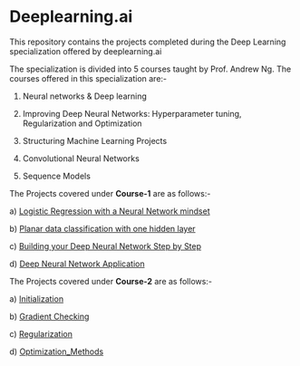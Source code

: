 # Deeplearning.ai
This repository contains the projects completed during the Deep Learning specialization offered by deeplearning.ai

The specialization is divided into 5 courses taught by Prof. Andrew Ng.
The courses offered in this specialization are:-

1. Neural networks & Deep learning

2. Improving Deep Neural Networks: Hyperparameter tuning, Regularization and Optimization

3. Structuring Machine Learning Projects

4. Convolutional Neural Networks

5. Sequence Models

The Projects covered under **Course-1** are as follows:- 

a) [Logistic Regression with a Neural Network mindset](https://github.com/PRUBHTEJ/DeepLearning.ai/blob/master/Course-1/Logistic_Regression_with_a_Neural_Network_mindset_v6a.ipynb)

b) [Planar data classification with one hidden layer](https://github.com/PRUBHTEJ/DeepLearning.ai/blob/master/Planar_data_classification_with_onehidden_layer_v6c.ipynb)

c) [Building your Deep Neural Network Step by Step](https://github.com/PRUBHTEJ/DeepLearning.ai/blob/master/Building_your_Deep_Neural_Network_Step_by_Step_v8a.ipynb)

d) [Deep Neural Network Application](https://github.com/PRUBHTEJ/DeepLearning.ai/blob/master/Deep%2BNeural%2BNetwork%2B-%2BApplication%2Bv8.ipynb)

The Projects covered under **Course-2** are as follows:-

a) [Initialization](https://github.com/PRUBHTEJ/DeepLearning.ai/blob/master/Course-2/Week-1/Initialization.ipynb)

b) [Gradient Checking](https://github.com/PRUBHTEJ/DeepLearning.ai/blob/master/Course-2/Week-1/Gradient%2BChecking%2Bv1.ipynb)

c) [Regularization](https://github.com/PRUBHTEJ/DeepLearning.ai/blob/master/Course-2/Week-1/Regularization_v2a.ipynb)

d) [Optimization_Methods](https://github.com/PRUBHTEJ/DeepLearning.ai/blob/master/Course-2/Week-2/Optimization_methods_v1b.ipynb)


